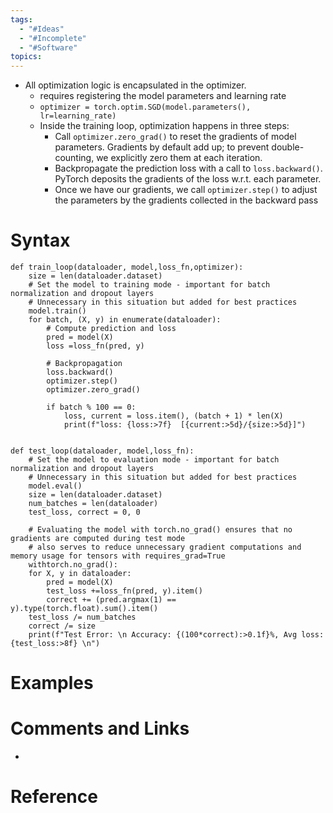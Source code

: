 ```yaml
---
tags:
  - "#Ideas"
  - "#Incomplete"
  - "#Software"
topics:
---
```

- All optimization logic is encapsulated in the optimizer.
    - requires registering the model parameters and learning rate
    - `optimizer = torch.optim.SGD(model.parameters(), lr=learning_rate)`
    - Inside the training loop, optimization happens in three steps:
        - Call `optimizer.zero_grad()` to reset the gradients of model parameters. Gradients by default add up; to prevent double-counting, we explicitly zero them at each iteration.
        - Backpropagate the prediction loss with a call to `loss.backward()`. PyTorch deposits the gradients of the loss w.r.t. each parameter.
        - Once we have our gradients, we call `optimizer.step()` to adjust the parameters by the gradients collected in the backward pass

# Syntax
```
def train_loop(dataloader, model,loss_fn,optimizer):
    size = len(dataloader.dataset)
    # Set the model to training mode - important for batch normalization and dropout layers
    # Unnecessary in this situation but added for best practices
	model.train()
    for batch, (X, y) in enumerate(dataloader):
        # Compute prediction and loss
        pred = model(X)
        loss =loss_fn(pred, y)

        # Backpropagation
        loss.backward()
		optimizer.step()
		optimizer.zero_grad()

        if batch % 100 == 0:
            loss, current = loss.item(), (batch + 1) * len(X)
            print(f"loss: {loss:>7f}  [{current:>5d}/{size:>5d}]")


def test_loop(dataloader, model,loss_fn):
    # Set the model to evaluation mode - important for batch normalization and dropout layers
    # Unnecessary in this situation but added for best practices
	model.eval()
    size = len(dataloader.dataset)
    num_batches = len(dataloader)
    test_loss, correct = 0, 0

    # Evaluating the model with torch.no_grad() ensures that no gradients are computed during test mode
    # also serves to reduce unnecessary gradient computations and memory usage for tensors with requires_grad=True
    withtorch.no_grad():
	for X, y in dataloader:
		pred = model(X)
		test_loss +=loss_fn(pred, y).item()
		correct += (pred.argmax(1) == y).type(torch.float).sum().item()
    test_loss /= num_batches
    correct /= size
    print(f"Test Error: \n Accuracy: {(100*correct):>0.1f}%, Avg loss: {test_loss:>8f} \n")
```

# Examples

# Comments and Links
- 
# Reference
